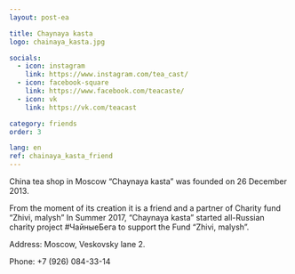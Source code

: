 ```yaml
---
layout: post-ea

title: Chaynaya kasta
logo: chainaya_kasta.jpg

socials:
  - icon: instagram
    link: https://www.instagram.com/tea_cast/
  - icon: facebook-square
    link: https://www.facebook.com/teacaste/
  - icon: vk
    link: https://vk.com/teacast

category: friends
order: 3

lang: en
ref: chainaya_kasta_friend
---
```


China tea shop in Moscow “Chaynaya kasta” was founded on 26 December 2013. 
 
From the moment of its creation it is a friend and a partner of Charity fund “Zhivi, malysh” In Summer 2017, “Chaynaya kasta” started all-Russian charity project #ЧайныеБега to support the Fund “Zhivi, malysh”.

Address: Moscow, Veskovsky lane 2.

Phone: +7 (926) 084-33-14
